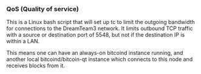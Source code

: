 ### QoS (Quality of service) ###

This is a Linux bash script that will set up tc to limit the outgoing bandwidth for connections to the DreamTeam3 network. It limits outbound TCP traffic with a source or destination port of 5548, but not if the destination IP is within a LAN.

This means one can have an always-on bitcoind instance running, and another local bitcoind/bitcoin-qt instance which connects to this node and receives blocks from it.
